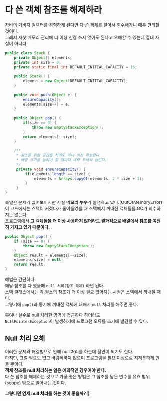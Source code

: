 다 쓴 객체 참조를 해제하라
==========================  
자바의 가비지 컬렉터를 경험하게 된다면 다 쓴 객체를 알아서 회수해가니 매우 편리할 것이다.     
그래서 자칫 메모리 관리에 더 이상 신경 쓰지 않아도 된다고 오해할 수 있는데 절대 사실이 아니다.    

```java
public class Stack {
    private Object[] elements;
    private int size = 0;
    private static final int DEFAULT_INITIAL_CAPACITY = 16;
    
    public Stack() {
        elemets = new Object[DEFAULT_INITIAL_CAPACITY];
    }
    
    public void push(Object e) {
        ensureCapacity();
        elements[size++] = e;
    }
    
    public Object pop() {
        if(size == 0) {
            throw new EmptyStackException();
        }
        return elements[--size];
    }
    
    /**
     * 원소를 위한 공간을 적어도 하나 이상 확보한다.  
     * 배열 크기를 늘려야 할 때마다 대략 두배씩 늘린다.   
     */
     private void ensureCapacity() {
         if(elements.length == size) {
             elements = Arrays.copyOf(elements, 2 * size + 1);
         }
     }
}
```
특별한 문제가 없어보이지만 사실 **메모리 누수**가 발생하고 있다.(OutOfMemoryError)       
이 코드에서는 스택이 커졌다가 줄어들었을 때 스택에서 꺼내진 객체들을 GC가 회수하지는 않는다.           
프로그램에서 **그 객체들을 더 이상 사용하지 않더라도 결과적으로 배열에서 참조를 여전히 가지고 있기 때문이다.**        

```java
public Object pop() {
    if (size == 0) {
        throw new EmptyStackException();
    }
    Object result = elements[--size];
    elemetns[size] = null;
    return result;
}
```
해법은 간단하다.     
해당 참조를 다 썼을때 `null 처리(참조 해제)` 하면 된다.     
스택 클래스에서는 각 원소의 참조가 더 이상 필요 없어지는 시점은 스택에서 꺼내질 때다.   
그렇기에 `pop()`과 동시에 꺼내진 객체에 대해서 `null` 처리를 해주면 좋다.   
      
혹여나 실수로 null 처리한 영역에 접근하다 하더라도      
`NullPointerException`이 발생하기에 프로그램 오류를 조기에 발견할 수 있다.       
     
## Null 처리 오해 
이러한 문제와 해결법으로 인해 null 처리를 하는데 혈안이 되기도 한다.      
하지만, 그럴 필요도 없고 바람직하지 않으며 프로그램을 필요 이상으로 지저분하게 만들 뿐이다.     
**객체 참조를 null 처리하는 일은 예외적인 경우여야 한다.**   
다 쓴 참조를 해제하는 것으로 가장 좋은 방법은 그 참조를 담은 변수를 유효 범위(scope) 밖으로 밀어내는 것이다.      
  
**그렇다면 언제 null 처리를 하는 것이 좋을까? 🤔**    





